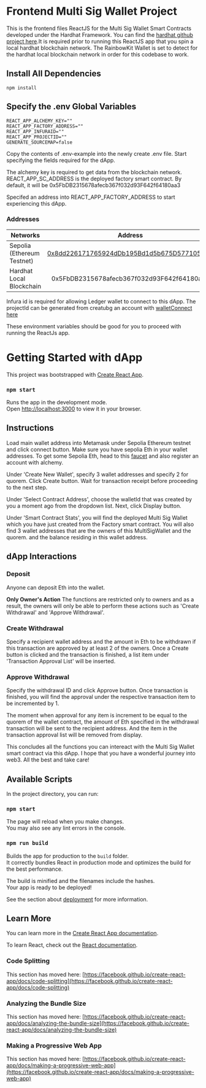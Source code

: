 # Frontend Multi Sig Wallet Project

This is the frontend files ReactJS for the Multi Sig Wallet Smart Contracts developed under the Hardhat Framework. You can find the [hardhat github project here](https://github.com/warrenseah/multi-sig-wallet).It is required prior to running this ReactJS app that you spin a local hardhat blockchain network. The RainbowKit Wallet is set to detect for the hardhat local blockchain network in order for this codebase to work.

## Install All Dependencies

`npm install`

## Specify the .env Global Variables

```shell
REACT_APP_ALCHEMY_KEY=""
REACT_APP_FACTORY_ADDRESS=""
REACT_APP_INFURAID=""
REACT_APP_PROJECTID=""
GENERATE_SOURCEMAP=false
```

Copy the contents of .env-example into the newly create .env file. Start specifying the fields required for the dApp.

The alchemy key is required to get data from the blockchain network. REACT_APP_SC_ADDRESS is the deployed factory smart contract. By default, it will be 0x5FbDB2315678afecb367f032d93F642f64180aa3

Specifed an address into REACT_APP_FACTORY_ADDRESS to start experiencing this dApp.

### Addresses

| Networks                   |                                                            Address                                                            |
| -------------------------- | :---------------------------------------------------------------------------------------------------------------------------: |
| Sepolia (Ethereum Testnet) | [0x8dd226171765924dDb195Bd1d5b675D577105D99](https://sepolia.etherscan.io/address/0x8dd226171765924dDb195Bd1d5b675D577105D99) |
| Hardhat Local Blockchain   |                                          0x5FbDB2315678afecb367f032d93F642f64180aa3                                           |

Infura id is required for allowing Ledger wallet to connect to this dApp. The projectId can be generated from creatubg an account with [walletConnect here](https://cloud.walletconnect.com/sign-in)

These environment variables should be good for you to proceed with running the ReactJs app.

# Getting Started with dApp

This project was bootstrapped with [Create React App](https://github.com/facebook/create-react-app).

### `npm start`

Runs the app in the development mode.\
Open [http://localhost:3000](http://localhost:3000) to view it in your browser.

## Instructions

Load main wallet address into Metamask under Sepolia Ethereum testnet and click connect button. Make sure you have sepolia Eth in your wallet addresses. To get some Sepolia Eth, head to this [faucet](https://sepoliafaucet.com/) and also register an account with alchemy.

Under 'Create New Wallet', specify 3 wallet addresses and specify 2 for quorem. Click Create button. Wait for transaction receipt before proceeding to the next step.

Under 'Select Contract Address', choose the walletId that was created by you a moment ago from the dropdown list. Next, click Display button.

Under 'Smart Contract Stats', you will find the deployed Multi Sig Wallet which you have just created from the Factory smart contract. You will also find 3 wallet addresses that are the owners of this MultiSigWallet and the quorem. and the balance residing in this wallet address.

## dApp Interactions

### Deposit

Anyone can deposit Eth into the wallet.

**Only Owner's Action**
The functions are restricted only to owners and as a result, the owners will only be able to perform these actions such as 'Create Withdrawal' and 'Approve Withdrawal'.

### Create Withdrawal

Specify a recipient wallet address and the amount in Eth to be withdrawn if this transaction are approved by at least 2 of the owners. Once a Create button is clicked and the transaction is finished, a list item under 'Transaction Approval List' will be inserted.

### Approve Withdrawal

Specify the withdrawal ID and click Approve button. Once transaction is finished, you will find the approval under the respective transaction item to be incremented by 1.

The moment when approval for any item is increment to be equal to the quorem of the wallet contract, the amount of Eth specified in the withdrawal transaction will be sent to the recipient address. And the item in the transaction approval list will be removed from display.

This concludes all the functions you can intereact with the Multi Sig Wallet smart contract via this dApp. I hope that you have a wonderful journey into web3. All the best and take care!

## Available Scripts

In the project directory, you can run:

### `npm start`

The page will reload when you make changes.\
You may also see any lint errors in the console.

### `npm run build`

Builds the app for production to the `build` folder.\
It correctly bundles React in production mode and optimizes the build for the best performance.

The build is minified and the filenames include the hashes.\
Your app is ready to be deployed!

See the section about [deployment](https://facebook.github.io/create-react-app/docs/deployment) for more information.

## Learn More

You can learn more in the [Create React App documentation](https://facebook.github.io/create-react-app/docs/getting-started).

To learn React, check out the [React documentation](https://reactjs.org/).

### Code Splitting

This section has moved here: [https://facebook.github.io/create-react-app/docs/code-splitting](https://facebook.github.io/create-react-app/docs/code-splitting)

### Analyzing the Bundle Size

This section has moved here: [https://facebook.github.io/create-react-app/docs/analyzing-the-bundle-size](https://facebook.github.io/create-react-app/docs/analyzing-the-bundle-size)

### Making a Progressive Web App

This section has moved here: [https://facebook.github.io/create-react-app/docs/making-a-progressive-web-app](https://facebook.github.io/create-react-app/docs/making-a-progressive-web-app)
